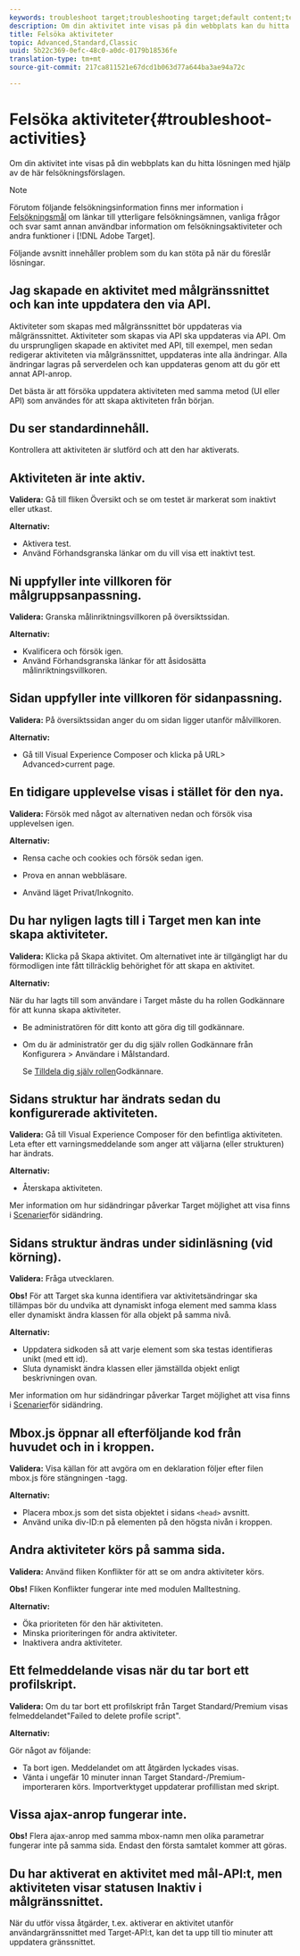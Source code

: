 ```yaml
---
keywords: troubleshoot target;troubleshooting target;default content;test not live;activity not live;targeting not working;previous experience displays;cannot create activities;can't create activities;create activities;page structure changed;page structure modified;error message;error delete profile script;ajax not working
description: Om din aktivitet inte visas på din webbplats kan du hitta lösningen med hjälp av de här felsökningsförslagen.
title: Felsöka aktiviteter
topic: Advanced,Standard,Classic
uuid: 5b22c369-0efc-48c0-a0dc-0179b18536fe
translation-type: tm+mt
source-git-commit: 217ca811521e67dcd1b063d77a644ba3ae94a72c

---
```



# Felsöka aktiviteter{#troubleshoot-activities}

Om din aktivitet inte visas på din webbplats kan du hitta lösningen med hjälp av de här felsökningsförslagen.

>[!NOTE]
>
>Förutom följande felsökningsinformation finns mer information i [Felsökningsmål](../../r-troubleshooting-target/troubleshooting-target.md#reference_A9DB82675D044BD8861F6752A4EE6839) om länkar till ytterligare felsökningsämnen, vanliga frågor och svar samt annan användbar information om felsökningsaktiviteter och andra funktioner i [!DNL Adobe Target].

Följande avsnitt innehåller problem som du kan stöta på när du föreslår lösningar.

## Jag skapade en aktivitet med målgränssnittet och kan inte uppdatera den via API.

Aktiviteter som skapas med målgränssnittet bör uppdateras via målgränssnittet. Aktiviteter som skapas via API ska uppdateras via API. Om du ursprungligen skapade en aktivitet med API, till exempel, men sedan redigerar aktiviteten via målgränssnittet, uppdateras inte alla ändringar. Alla ändringar lagras på serverdelen och kan uppdateras genom att du gör ett annat API-anrop.

Det bästa är att försöka uppdatera aktiviteten med samma metod (UI eller API) som användes för att skapa aktiviteten från början.

## Du ser standardinnehåll.

Kontrollera att aktiviteten är slutförd och att den har aktiverats.

## Aktiviteten är inte aktiv.

**Validera:** Gå till fliken Översikt och se om testet är markerat som inaktivt eller utkast.

**Alternativ:**

* Aktivera test.
* Använd Förhandsgranska länkar om du vill visa ett inaktivt test.

## Ni uppfyller inte villkoren för målgruppsanpassning.

**Validera:** Granska målinriktningsvillkoren på översiktssidan.

**Alternativ:**

* Kvalificera och försök igen.
* Använd Förhandsgranska länkar för att åsidosätta målinriktningsvillkoren.

## Sidan uppfyller inte villkoren för sidanpassning.

**Validera:** På översiktssidan anger du om sidan ligger utanför målvillkoren.

**Alternativ:**

* Gå till Visual Experience Composer och klicka på URL\> Advanced\>current page.

## En tidigare upplevelse visas i stället för den nya.

**Validera:** Försök med något av alternativen nedan och försök visa upplevelsen igen.

**Alternativ:**

* Rensa cache och cookies och försök sedan igen.

* Prova en annan webbläsare.
* Använd läget Privat/Inkognito.

## Du har nyligen lagts till i Target men kan inte skapa aktiviteter.

**Validera:** Klicka på Skapa aktivitet. Om alternativet inte är tillgängligt har du förmodligen inte fått tillräcklig behörighet för att skapa en aktivitet.

**Alternativ:**

När du har lagts till som användare i Target måste du ha rollen Godkännare för att kunna skapa aktiviteter.

* Be administratören för ditt konto att göra dig till godkännare.
* Om du är administratör ger du dig själv rollen Godkännare från Konfigurera > Användare i Målstandard.

   Se [Tilldela dig själv rollen](../../administrating-target/start-target.md#task_15CAA437A71444E2932B333D5E66A3C7)Godkännare.

## Sidans struktur har ändrats sedan du konfigurerade aktiviteten.

**Validera:** Gå till Visual Experience Composer för den befintliga aktiviteten. Leta efter ett varningsmeddelande som anger att väljarna (eller strukturen) har ändrats.

**Alternativ:**

* Återskapa aktiviteten.

Mer information om hur sidändringar påverkar Target möjlighet att visa finns i [Scenarier](../../c-experiences/c-visual-experience-composer/r-troubleshoot-composer/vec-scenarios.md#concept_A458A95F65B4401588016683FB1694DB)för sidändring.

## Sidans struktur ändras under sidinläsning (vid körning).

**Validera:** Fråga utvecklaren.

**Obs!** För att Target ska kunna identifiera var aktivitetsändringar ska tillämpas bör du undvika att dynamiskt infoga element med samma klass eller dynamiskt ändra klassen för alla objekt på samma nivå.

**Alternativ:**

* Uppdatera sidkoden så att varje element som ska testas identifieras unikt (med ett id).
* Sluta dynamiskt ändra klassen eller jämställda objekt enligt beskrivningen ovan.

Mer information om hur sidändringar påverkar Target möjlighet att visa finns i [Scenarier](../../c-experiences/c-visual-experience-composer/r-troubleshoot-composer/vec-scenarios.md#concept_A458A95F65B4401588016683FB1694DB)för sidändring.

## Mbox.js öppnar all efterföljande kod från huvudet och in i kroppen.

**Validera:** Visa källan för att avgöra om en deklaration följer efter filen mbox.js före stängningen </body> -tagg.

**Alternativ:**

* Placera mbox.js som det sista objektet i sidans `<head>` avsnitt.
* Använd unika div-ID:n på elementen på den högsta nivån i kroppen.

## Andra aktiviteter körs på samma sida.

**Validera:** Använd fliken Konflikter för att se om andra aktiviteter körs.

**Obs!** Fliken Konflikter fungerar inte med modulen Malltestning.

**Alternativ:**

* Öka prioriteten för den här aktiviteten.
* Minska prioriteringen för andra aktiviteter.
* Inaktivera andra aktiviteter.

## Ett felmeddelande visas när du tar bort ett profilskript.

**Validera:** Om du tar bort ett profilskript från Target Standard/Premium visas felmeddelandet&quot;Failed to delete profile script&quot;.

**Alternativ:**

Gör något av följande:

* Ta bort igen. Meddelandet om att åtgärden lyckades visas.
* Vänta i ungefär 10 minuter innan Target Standard-/Premium-importeraren körs. Importverktyget uppdaterar profillistan med skript.

## Vissa ajax-anrop fungerar inte.

**Obs!** Flera ajax-anrop med samma mbox-namn men olika parametrar fungerar inte på samma sida. Endast den första samtalet kommer att göras.

## Du har aktiverat en aktivitet med mål-API:t, men aktiviteten visar statusen Inaktiv i målgränssnittet.

När du utför vissa åtgärder, t.ex. aktiverar en aktivitet utanför användargränssnittet med Target-API:t, kan det ta upp till tio minuter att uppdatera gränssnittet.